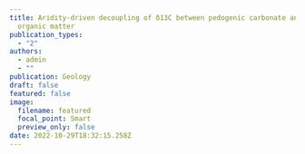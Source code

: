 ```yaml
---
title: Aridity-driven decoupling of δ13C between pedogenic carbonate and soil
  organic matter
publication_types:
  - "2"
authors:
  - admin
  - ""
publication: Geology
draft: false
featured: false
image:
  filename: featured
  focal_point: Smart
  preview_only: false
date: 2022-10-29T18:32:15.258Z
---
```

